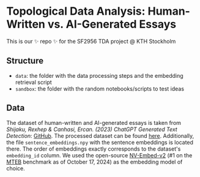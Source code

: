 # Topological Data Analysis: Human-Written vs. AI-Generated Essays
This is our ✨ repo ✨ for the SF2956 TDA project @ KTH Stockholm

## Structure
* ``data``: the folder with the data processing steps and the embedding retrieval script
* ``sandbox``: the folder with the random notebooks/scripts to test ideas

## Data

The dataset of human-written and AI-generated essays is taken from *Shijaku, Rexhep & Canhasi, Ercan. (2023) ChatGPT Generated Text Detection*: [GitHub][1]. The processed dataset can be found [here][2]. Additionally, the file ``sentence_embeddings.npy`` with the sentence embeddings is located there. The order of embeddings exactly corresponds to the dataset's ``embedding_id`` column. We used the open-source [NV-Embed-v2][3] (#1 on the [MTEB][4] benchmark as of October 17, 2024) as the embedding model of choice.


[1]: https://github.com/rexshijaku/chatgpt-generated-text-detection-corpus?tab=readme-ov-file
[2]: https://drive.google.com/drive/folders/1gptu0nJVuuQsAxn28Uxb3cKV5sy5saRk?usp=sharing
[3]: https://huggingface.co/nvidia/NV-Embed-v2
[4]: https://huggingface.co/spaces/mteb/leaderboard
